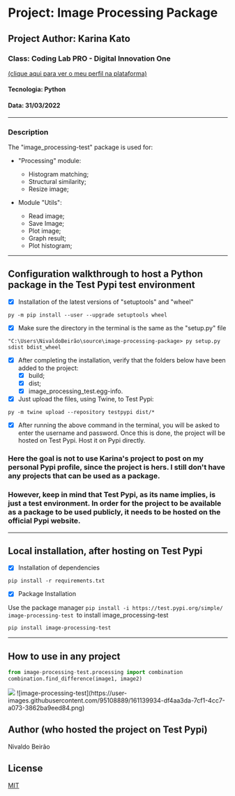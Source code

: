 # Project: Image Processing Package
## Project Author: Karina Kato
### Class: Coding Lab PRO - Digital Innovation One
[(clique aqui para ver o meu perfil na plataforma)](https://web.dio.me/users/njtsb1)
#### Tecnologia: Python
#### Data: 31/03/2022
-----------------------------------------
### Description
The "image_processing-test" package is used for:

- "Processing" module:
  - Histogram matching;
  - Structural similarity;
  - Resize image;

- Module "Utils":
  - Read image;
  - Save Image;
  - Plot image;
  - Graph result;
  - Plot histogram;
---------------------------------------------
## Configuration walkthrough to host a Python package in the Test Pypi test environment

- [x] Installation of the latest versions of "setuptools" and "wheel"

```
py -m pip install --user --upgrade setuptools wheel
```
- [x] Make sure the directory in the terminal is the same as the "setup.py" file

```
"C:\Users\NivaldoBeirão\source\image-processing-package> py setup.py sdist bdist_wheel
```

- [x] After completing the installation, verify that the folders below have been added to the project:
  - [x] build;
  - [x] dist;
  - [x] image_processing_test.egg-info.

- [x] Just upload the files, using Twine, to Test Pypi:

```
py -m twine upload --repository testpypi dist/*
```

- [x] After running the above command in the terminal, you will be asked to enter the username and password. Once this is done, the project will be hosted on Test Pypi. Host it on Pypi directly.

### Here the goal is not to use Karina's project to post on my personal Pypi profile, since the project is hers. I still don't have any projects that can be used as a package.

### However, keep in mind that Test Pypi, as its name implies, is just a test environment. In order for the project to be available as a package to be used publicly, it needs to be hosted on the official Pypi website.
-------------------------------------------------- --
## Local installation, after hosting on Test Pypi

- [x] Installation of dependencies
```
pip install -r requirements.txt
```

- [x] Package Installation

Use the package manager ```pip install -i https://test.pypi.org/simple/ image-processing-test ```to install image_processing-test

```bash
pip install image-processing-test
```
-------------------------------------------------
## How to use in any project

```python
from image-processing-test.processing import combination
combination.find_difference(image1, image2)
```
<img width="auto" src="https://github.com/njtsb1">
![image-processing-test](https://user-images.githubusercontent.com/95108889/161139934-df4aa3da-7cf1-4cc7-a073-3862ba9eed84.png)

## Author (who hosted the project on Test Pypi)
Nivaldo Beirão

## License
[MIT](https://choosealicense.com/licenses/mit/)
